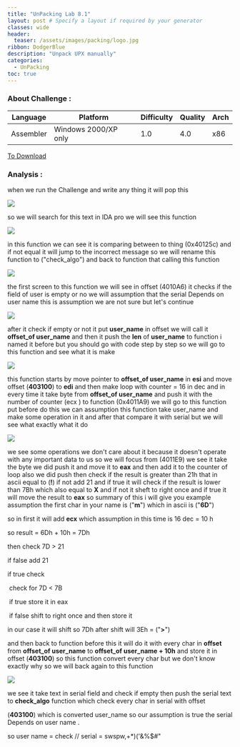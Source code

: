 ```yaml
---
title: "UnPacking Lab 8.1"
layout: post # Specify a layout if required by your generator
classes: wide
header:
  teaser: /assets/images/packing/logo.jpg
ribbon: DodgerBlue
description: "Unpack UPX manually"
categories:
  - UnPacking
toc: true
---
```

### About Challenge : 

| Language  | Platform             | Difficulty | Quality | Arch |
| --------- | -------------------- | ---------- | ------- | ---- |
| Assembler | Windows 2000/XP only | 1.0        | 4.0     | x86  |

[To Download](https://crackmes.one/crackme/5ab77f6233c5d40ad448c9df)

 

### Analysis :

when we run the Challenge  and write any thing it will pop this 

![](/assets/images/crackmes/1.PNG)

so we will search for this text in IDA pro we will see this function 

![](/assets/images/crackmes/2.PNG)

in this function we can see it is comparing between to thing (0x40125c) and if not equal it will jump to the incorrect message so we will rename this function to ("check_algo")  and back to function that calling this function 

![](/assets/images/crackmes/3.PNG)

the first screen to this function we will see in offset (4010A6) it checks if the field of user is empty or no we will assumption that the serial Depends on user name this is assumption we are not sure but let's continue 

![](/assets/images/crackmes/4.PNG)

after it check if empty or not it put **user_name** in offset we will call it **offset_of user_name** and then it push the **len** of **user_name** to function i named it before but you should go with code step by step so we will go to this function and see what it is make 

![](/assets/images/crackmes/5.PNG)

this function starts by move pointer to **offset_of user_name** in **esi**  and move offset (**403100**) to **edi** and then make loop with counter = 16 in dec and in every time it take byte from **offset_of user_name** and push it with the number of counter (ecx ) to function (0x4011A9) we will go to this function put before do this we can assumption this function take user_name and make some operation in it and after that compare it with serial but we will see what exactly what it do 

![](/assets/images/crackmes/6.PNG)

we see some operations we don't care about it because it doesn't operate with any important data to us so we will focus from  (4011E9) we see it take the byte we did push it and move it to **eax** and then add it to the counter of loop also we did push  then check if the result is greater than 21h that in ascii equal to (**!**) if not add 21 and if true it will check if the result is lower than 7Bh which also equal to **X** and if not it sheft to right once and if true it will move the result to **eax** so summary of this i will give you example 
assumption  the first char in your name is ("**m**") which in ascii is ("**6D**")

so in first it will add **ecx** which assumption  in this time is 16 dec = 10 h 

so result = 6Dh + 10h = 7Dh

then check 7D > 21 

if false add 21 

if true check 

​		check for 7D < 7B 

​		if true store it in eax 

​		if false shift to right once and then store it 

in our case it will shift so 7Dh after shift will   3Eh = ("**>**")

and then back to function before this  it will do it with every char in **offset**  from **offset_of user_name** to **offset_of user_name + 10h** and store it in offset (**403100**) so this function convert every char but we don't know exactly why so we will back again to this function 

![](/assets/images/crackmes/7.PNG)

we see it take text in serial field and check if empty then push the serial text to **check_algo** function which check every char in serial with offset   

(**403100**) which is converted user_name so our assumption  is true the serial Depends on user name .

so user name  = check // serial     = swspw,+*)('&%$#"
